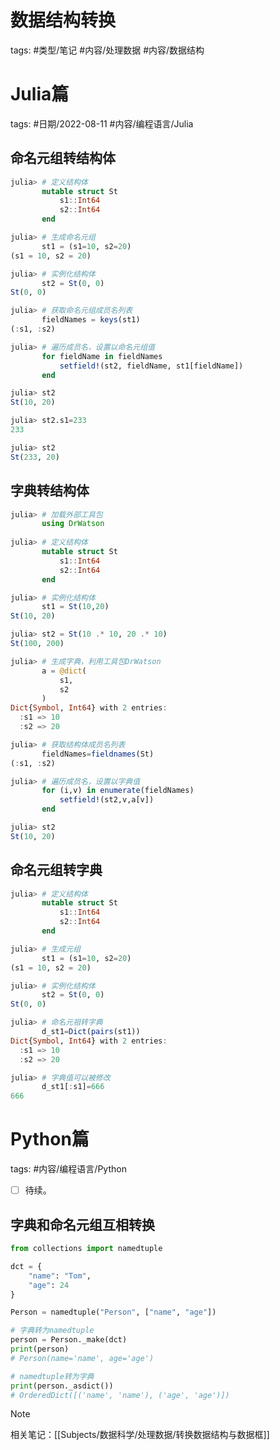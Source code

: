 # 数据结构转换

tags: #类型/笔记 #内容/处理数据 #内容/数据结构

# Julia篇

tags: #日期/2022-08-11 #内容/编程语言/Julia 

## 命名元组转结构体

```julia
julia> # 定义结构体
       mutable struct St
           s1::Int64
           s2::Int64
       end

julia> # 生成命名元组
       st1 = (s1=10, s2=20)
(s1 = 10, s2 = 20)

julia> # 实例化结构体
       st2 = St(0, 0)
St(0, 0)

julia> # 获取命名元组成员名列表
       fieldNames = keys(st1)
(:s1, :s2)

julia> # 遍历成员名，设置以命名元组值
       for fieldName in fieldNames
           setfield!(st2, fieldName, st1[fieldName])
       end

julia> st2
St(10, 20)

julia> st2.s1=233
233

julia> st2
St(233, 20)
```



## 字典转结构体

```julia
julia> # 加载外部工具包
       using DrWatson
       
julia> # 定义结构体
       mutable struct St
           s1::Int64
           s2::Int64
       end

julia> # 实例化结构体
       st1 = St(10,20)
St(10, 20)

julia> st2 = St(10 .* 10, 20 .* 10)
St(100, 200)

julia> # 生成字典，利用工具包DrWatson
       a = @dict(
           s1,
           s2
       )
Dict{Symbol, Int64} with 2 entries:
  :s1 => 10
  :s2 => 20

julia> # 获取结构体成员名列表
       fieldNames=fieldnames(St)
(:s1, :s2)

julia> # 遍历成员名，设置以字典值
       for (i,v) in enumerate(fieldNames)
           setfield!(st2,v,a[v])
       end

julia> st2
St(10, 20)
```

## 命名元组转字典

```julia
julia> # 定义结构体
       mutable struct St
           s1::Int64
           s2::Int64
       end

julia> # 生成元组
       st1 = (s1=10, s2=20)
(s1 = 10, s2 = 20)

julia> # 实例化结构体
       st2 = St(0, 0)
St(0, 0)

julia> # 命名元祖转字典
       d_st1=Dict(pairs(st1))
Dict{Symbol, Int64} with 2 entries:
  :s1 => 10
  :s2 => 20

julia> # 字典值可以被修改
       d_st1[:s1]=666
666
```



# Python篇

tags: #内容/编程语言/Python 

- [ ] 待续。

## 字典和命名元组互相转换

```python
from collections import namedtuple

dct = {
    "name": "Tom",
    "age": 24
}

Person = namedtuple("Person", ["name", "age"])

# 字典转为namedtuple
person = Person._make(dct)
print(person)
# Person(name='name', age='age')

# namedtuple转为字典
print(person._asdict())
# OrderedDict([('name', 'name'), ('age', 'age')])

```




> [!note] 
> 相关笔记：[[Subjects/数据科学/处理数据/转换数据结构与数据框]]